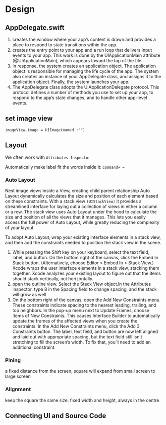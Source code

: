 
# Design

## AppDelegate.swift

1.  creates the window where your app’s content is drawn and provides a place to respond to state transitions within the app.
2. creates the entry point to your app and a run loop that delivers input events to your app. This work is done by the UIApplicationMain attribute (@UIApplicationMain), which appears toward the top of the file.
3. In response, the system creates an application object. The application object is responsible for managing the life cycle of the app. The system also creates an instance of your AppDelegate class, and assigns it to the application object. Finally, the system launches your app.
4. The AppDelegate class adopts the UIApplicationDelegate protocol. This protocol defines a number of methods you use to set up your app, to respond to the app’s state changes, and to handle other app-level events.


## set image view
	imageView.image = UIImage(named :"")
## Layout
We often work with `Attributes Inspector`

Automatically make label fit the words inside it: `command+ =`

### Auto Layout
Nest image views inside a View, creating child parent relationship
Auto Layout dynamically calculates the size and position of each element based on these constraints. With a stack view `(UIStackView)` it provides a streamlined interface for laying out a collection of views in either a column or a row. The stack view uses Auto Layout under the hood to calculate the size and position of all the views that it manages. This lets you easily access the full power of Auto Layout, while greatly reducing the complexity of your layout.

To adopt Auto Layout, wrap your existing interface elements in a stack view, and then add the constraints needed to position the stack view in the scene.


1. While pressing the Shift key on your keyboard, select the text field, label, and button. On the bottom right of the canvas, click the Embed In Stack button. (Alternatively, choose Editor > Embed In > Stack View.) Xcode wraps the user interface elements in a stack view, stacking them together. Xcode analyzes your existing layout to figure out that the items should stack vertically, not horizontally.
2. open the outline view. Select the Stack View object.In the Attributes inspector, type 8 in the Spacing field to change spacing, and the stack will grow as well
3. On the bottom right of the canvas, open the Add New Constraints menu.
These constraints indicate spacing to the nearest leading, trailing, and top neighbors. 
In the pop-up menu next to Update Frames, choose Items of New Constraints. This causes Interface Builder to automatically update the frames of the affected views when you create the constraints.
In the Add New Constraints menu, click the Add 3 Constraints button.
The label, text field, and button are now left aligned and laid out with appropriate spacing, but the text field still isn’t stretching to fill the screen’s width. To fix that, you’ll need to add an additional constraint.

### Pining
a fixed distance from the screen, square will expand from small screen to large screen
### Alignment
keep the square the same size, fixed width and height, always in the centre

## Connecting UI and Source Code

